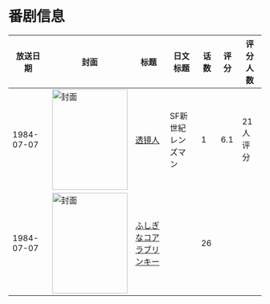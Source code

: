 # 番剧信息

|放送日期|封面|标题|日文标题|话数|评分|评分人数|
|---|---|---|---|---|---|---|
|1984-07-07|<img src="//lain.bgm.tv/pic/cover/c/ca/cb/83542_PCGJ0.jpg" alt="封面" style="width:150px;height:200px;object-fit:cover;">|[透镜人](https://bangumi.tv/subject/83542)|SF新世紀レンズマン|1|6.1|21人评分|
|1984-07-07|<img src="//lain.bgm.tv/pic/cover/c/73/25/77938_4H4O4.jpg" alt="封面" style="width:150px;height:200px;object-fit:cover;">|[ふしぎなコアラブリンキー](https://bangumi.tv/subject/77938)||26|||
